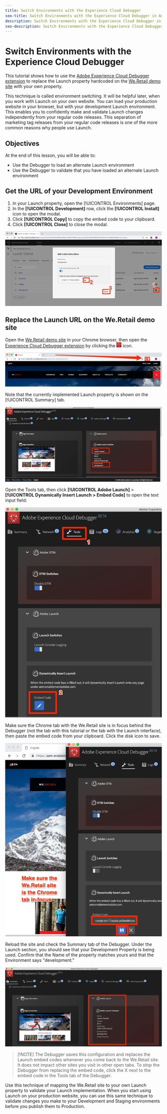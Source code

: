 ```yaml
---
title: Switch Environments with the Experience Cloud Debugger
seo-title: Switch Environments with the Experience Cloud Debugger in Adobe Launch
description: Switch Environments with the Experience Cloud Debugger in Adobe Launch
seo-description: Switch Environments with the Experience Cloud Debugger in Adobe Launch
---
```


# Switch Environments with the Experience Cloud Debugger

This tutorial shows how to use the [Adobe Experience Cloud Debugger extension](https://chrome.google.com/webstore/detail/adobe-experience-cloud-de/ocdmogmohccmeicdhlhhgepeaijenapj) to replace the Launch property hardcoded on the [We.Retail demo site](https://aem.enablementadobe.com/content/we-retail/us/en.html) with your own property.

This technique is called environment switching. It will be helpful later, when you work with Launch on your own website. You can load your production website in your browser, but with your development Launch environment. This enables you to confidently make and validate Launch changes independently from your regular code releases. This separation of marketing tag releases from your regular code releases is one of the more common reasons why people use Launch.

## Objectives

At the end of this lesson, you will be able to:

* Use the Debugger to load an alternate Launch environment
* Use the Debugger to validate that you have loaded an alternate Launch environment

## Get the URL of your Development Environment

1. In your Launch property, open the [!UICONTROL Environments] page.
1. In the **[!UICONTROL Development]** row, click the **[!UICONTROL Install]** icon to open the modal.
1. Click **[!UICONTROL Copy]** to copy the embed code to your clipboard.
1. Click **[!UICONTROL Close]** to close the modal.

![](/help/assets/launch-copyinstallcode1.png)

## Replace the Launch URL on the We.Retail demo site

Open the [We.Retail demo site](https://aem100-us.adobevlab.com/content/we-retail/us/en.html) in your Chrome browser, then open the [Experience Cloud Debugger extension](https://chrome.google.com/webstore/detail/adobe-experience-cloud-de/ocdmogmohccmeicdhlhhgepeaijenapj) by clicking the ![](/help/assets/icon-debugger.png) icon.

![](/help/assets/switchenvironments-opendebugger1.png)

Note that the currently implemented Launch property is shown on the [!UICONTROL Summary] tab.

![](/help/assets/switchenvironments-debuggeronweretail2.png)

Open the Tools tab, then click **[!UICONTROL Adobe Launch]** > **[!UICONTROL Dynamically Insert Launch > Embed Code]** to open the text input field:

![](/help/assets/switchenvironments-debugger-editembedcode.png)

Make sure the Chrome tab with the We.Retail site is in focus behind the Debugger (not the tab with this tutorial or the tab with the Launch interface), then paste the embed code from your clipboard. Click the disk icon to save.

![](/help/assets/switchenvironments-debugger-save.png)

Reload the site and check the Summary tab of the Debugger. Under the Launch section, you should see that your Development Property is being used. Confirm that the Name of the property matches yours and that the Environment says "development."

![](/help/assets/switchenvironments-debuggeronweretail.png)

>[!NOTE]  The Debugger saves this configuration and replaces the Launch embed codes whenever you come back to the We.Retail site. It does not impact other sites you visit in other open tabs. To stop the Debugger from replacing the embed code, click the X next to the embed code in the Tools tab of the Debugger.

Use this technique of mapping the We.Retail site to your own Launch property to validate your Launch implementation. When you start using Launch on your production website, you can use this same technique to validate changes you make to your Development and Staging environments before you publish them to Production.
